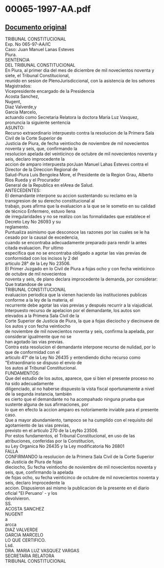 
00065-1997-AA.pdf
=================
  
[Documento original](https://tc.gob.pe/jurisprudencia/1998/00065-1997-AA.pdf)  
---  
TRIBUNAL CONSTITUCIONAL  
Exp. No 065-97-AA/IC  
Caso: Juan Manuel Lanas Esteves  
Piura.  
SENTENCIA  
DEL TRIBUNAL CONSTITUCIONAL  
En Piura, al primer dia del mes de diciembre de mil novecientos noventa y siete, el Tribunal Constitucional,  
reunido en sesion de PlenoJurisdiccional, con la asistencia de los sehores Magistrados:  
Vicepresidente encargado de la Presidencia  
Acosta Sanchez,  
Nugent,  
Diaz Valverde,y  
Garcia Marcelo,  
actuando como Secretaria Relatora la doctora Maria Luz Vasquez, pronuncia la siguiente sentencia  
ASUNTO:  
Recurso extraordinario interpuesto contra la resolucion de la Primera Sala Civil de la Corte Superior de  
Justicia de Piura, de fecha veintiocho de noviembre de mil novecientos noventa y seis, que, confirmando la  
resolucion apelada del veinticinco de octubre de mil novecientos noventa y seis, declaro improcedente la  
accion de amparo interpuesta porJuan Manuel Lahas Esteves contra el Director de la Direccion Regional de  
Salud-Piura Luis Bengolea More, el Presidente de la Region Grau, Alberto Rios Rueda y el Procurador  
General de la Republica en elArea de Salud.  
ANTECEDENTES:  
El demandante interpone su accion sustentando su reclamo en la transgresion de su derecho constitucional al  
trabajo, pues afirma que la evaluacion a la que se le sometio en su calidad de técnico Enfermero, estuvo llena  
de irregularidades y no se realizo con las formalidades que establece el Decreto Ley No 26093 y su  
reglamento.  
Puntualiza asimismo que desconoce las razones por las cuales se le ha cesado por la causal de excedencia,  
cuando se encontraba adecuadamente preparado para rendir la antes citada evaluacion. Por ultimo  
especifica que no se encontraba obligado a agotar las vias previas de conformidad con los incisos ly 2 del  
articulo 28° de la Ley No 23506.  
El Primer Juzgado en lo Civil de Piura a fojas ocho y con fecha veinticinco de octubre de mil novecientos  
noventa y seis, de plano declara improcedente la demanda, por considerar: Que tratandose de una  
TRIBUNAL CONSTITUCIONAL  
evaluacion periodica que la vienen haciendo las instituciones publicas conforme a la ley de la materia, el  
recurrente debe agotar las vias previas y después recurrir a la viajudicial.  
Interpuesto recurso de apelacion por el demandante, los autos son elevados a la Primera Sala Civil de la  
Corte Superior de Justicia de Piura, la que a fojas dieciocho y diecinueve de los autos y con fecha veintiocho  
de noviembre de mil novecientos noventa y seis, confirma la apelada, por considerar igualmente que no se  
han agotado las vias previas.  
Contra esta resolucion el demandante interpone recurso de nulidad, por lo que de conformidad con el  
articulo 41° de la Ley No 26435 y entendiendo dicho recurso como "Extraordinario se dispuso el envio de  
los autos al Tribunal Constitucional.  
FUNDAMENTOS:  
Que del estudio de los autos, aparece, que si bien el presente proceso no ha sido adecuadamente  
diligenciado, al no haberse dispuesto la vista fiscal oportunamente a nivel de la segunda instancia, también  
es cierto que el demandante no ha acompahado ninguna prueba que sustente alguna de sus afirmaciones, por  
lo que en efecto la accion amparo es notoriamente inviable para el presente caso.  
Que a mayor abundamiento, tampoco se ha cumplido con el requisito del agotamiento de las vias previas,  
previsto en el articulo 270 de la LeyNo 23506.  
Por estos fundamentos, el Tribunal Constitucional, en uso de las atribuciones, conferidas por la Constitucion,  
su Ley Organica No 26435 y la Ley modificatoria No 26801  
FALLA  
CONFIRMANDO la resolucion de la Primera Sala Civil de la Corte Superior de Justicia de Piura de fojas  
dieciocho, Su fecha veintiocho de noviembre de mil novecientos noventa y seis, que, confirmando la apelada  
de fojas ocho, su fecha veinticinco de octubre de mil novecientos noventa y seis, declaro Improcedente la  
accion. Dispusieron asi mismo la publicacion de la presente en el diario oficial "El Peruano' - y los  
devolvieron.  
SS.  
ACOSTA SANCHEZ  
NUGENT  
a  
arcca  
DIAZ VALVERDE  
GARCIA MARCELO  
LO QUE CERTIFICO.  
Lsd.  
DRA. MARIA LUZ VASQUEZ VARGAS  
SECRETARIA RELATORA  
TRIBUNAL CONSTITUCIONAL